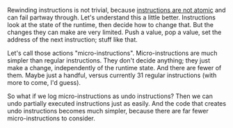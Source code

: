 Rewinding instructions is not trivial, because
[instructions are not atomic](/daily/2024-11-22) and can fail partway through.
Let's understand this a little better. Instructions look at the state of the
runtime, then decide how to change that. But the changes they can make are very
limited. Push a value, pop a value, set the address of the next instruction;
stuff like that.

Let's call those actions "micro-instructions". Micro-instructions are much
simpler than regular instructions. They don't decide anything; they just make a
change, independently of the runtime state. And there are fewer of them. Maybe
just a handful, versus currently 31 regular instructions (with more to come, I'd
guess).

So what if we log micro-instructions as undo instructions? Then we can undo
partially executed instructions just as easily. And the code that creates undo
instructions becomes much simpler, because there are far fewer
micro-instructions to consider.
